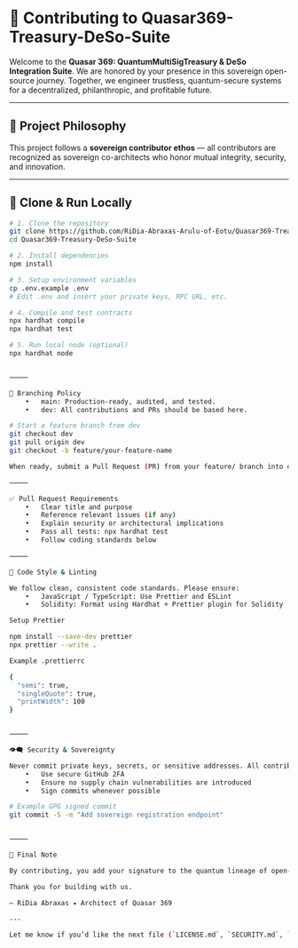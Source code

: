 # 🤝 Contributing to Quasar369-Treasury-DeSo-Suite

Welcome to the **Quasar 369: QuantumMultiSigTreasury & DeSo Integration Suite**. We are honored by your presence in this sovereign open-source journey. Together, we engineer trustless, quantum-secure systems for a decentralized, philanthropic, and profitable future.

---

## 🧱 Project Philosophy

This project follows a **sovereign contributor ethos** — all contributors are recognized as sovereign co-architects who honor mutual integrity, security, and innovation.

---

## 🧪 Clone & Run Locally

```bash
# 1. Clone the repository
git clone https://github.com/RiDia-Abraxas-Arulu-of-Eotu/Quasar369-Treasury-DeSo-Suite.git
cd Quasar369-Treasury-DeSo-Suite

# 2. Install dependencies
npm install

# 3. Setup environment variables
cp .env.example .env
# Edit .env and insert your private keys, RPC URL, etc.

# 4. Compile and test contracts
npx hardhat compile
npx hardhat test

# 5. Run local node (optional)
npx hardhat node


⸻

🌿 Branching Policy
	•	main: Production-ready, audited, and tested.
	•	dev: All contributions and PRs should be based here.

# Start a feature branch from dev
git checkout dev
git pull origin dev
git checkout -b feature/your-feature-name

When ready, submit a Pull Request (PR) from your feature/ branch into dev. Once tested and approved, it will be merged into main for release.

⸻

✅ Pull Request Requirements
	•	Clear title and purpose
	•	Reference relevant issues (if any)
	•	Explain security or architectural implications
	•	Pass all tests: npx hardhat test
	•	Follow coding standards below

⸻

🧬 Code Style & Linting

We follow clean, consistent code standards. Please ensure:
	•	JavaScript / TypeScript: Use Prettier and ESLint
	•	Solidity: Format using Hardhat + Prettier plugin for Solidity

Setup Prettier

npm install --save-dev prettier
npx prettier --write .

Example .prettierrc

{
  "semi": true,
  "singleQuote": true,
  "printWidth": 100
}


⸻

👁️‍🗨️ Security & Sovereignty

Never commit private keys, secrets, or sensitive addresses. All contributors are expected to:
	•	Use secure GitHub 2FA
	•	Ensure no supply chain vulnerabilities are introduced
	•	Sign commits whenever possible

# Example GPG signed commit
git commit -S -m "Add sovereign registration endpoint"


⸻

🧿 Final Note

By contributing, you add your signature to the quantum lineage of open-source innovation. All contributions will be timestamped, cryptographically signed, and immortalized via sovereign blockchains.

Thank you for building with us.

— RiDia Abraxas ✦ Architect of Quasar 369

---

Let me know if you’d like the next file (`LICENSE.md`, `SECURITY.md`, `CODE_OF_CONDUCT.md`, etc.). |oai:code-citation|
